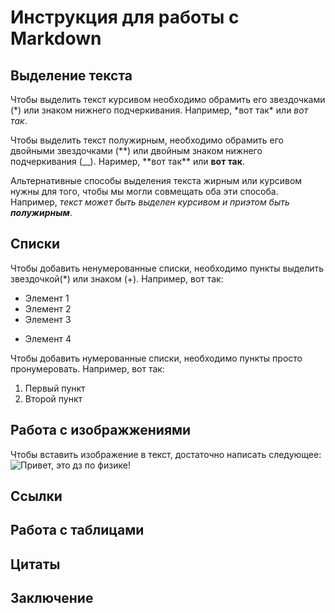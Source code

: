 # Инструкция для работы с Markdown

## Выделение текста

Чтобы выделить текст курсивом необходимо обрамить его звездочками (*) или знаком нижнего подчеркивания. Например, *вот так\* или _вот так_.

Чтобы выделить текст полужирным, необходимо обрамить его двойными звездочками (**) или двойным знаком нижнего подчеркивания (\_\_). Наример, **вот так\*\* или **вот так**.

Альтернативные способы выделения текста жирным или курсивом нужны для того, чтобы мы могли совмещать оба эти способа. Например, _текст может быть выделен курсивом и приэтом быть **полужирным**_.

## Списки

Чтобы добавить ненумерованные списки, необходимо пункты выделить звездочкой(\*) или знаком (+). Например, вот так:

- Элемент 1
- Элемент 2
- Элемент 3

* Элемент 4

Чтобы добавить нумерованные списки, необходимо пункты просто пронумеровать. Например, вот так:

1. Первый пункт
2. Второй пункт

## Работа с изображжениями

Чтобы вставить изображение в текст, достаточно написать следующее:
![Привет, это дз по физике!](1.jpg)

## Ссылки

## Работа с таблицами

## Цитаты

## Заключение
